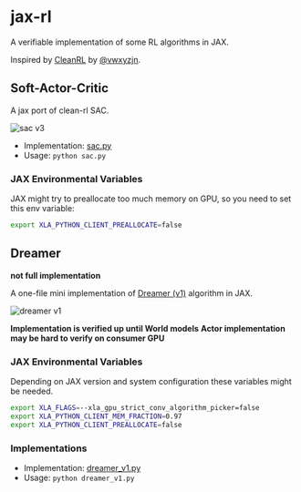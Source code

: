 # jax-rl

A verifiable implementation of some RL algorithms in JAX.

Inspired by [CleanRL](https://github.com/vwxyzjn/cleanrl) by [@vwxyzjn](https://github.com/vwxyzjn).

## Soft-Actor-Critic

A jax port of clean-rl SAC.

![sac v3](https://spinningup.openai.com/en/latest/_images/math/c01f4994ae4aacf299a6b3ceceedfe0a14d4b874.svg)

- Implementation: [sac.py](./sac.py)
- Usage: `python sac.py`

### JAX Environmental Variables

JAX might try to preallocate too much memory on GPU, so you need to set this env variable:

```bash
export XLA_PYTHON_CLIENT_PREALLOCATE=false
```

## Dreamer
**not full implementation**

A one-file mini implementation of [Dreamer (v1)](https://arxiv.org/pdf/1912.01603.pdf) algorithm in JAX.

![dreamer v1](https://user-images.githubusercontent.com/97428129/220439512-d2ce48cb-09cc-439f-b502-10ac1fba370a.png)

**Implementation is verified up until World models**
**Actor implementation may be hard to verify on consumer GPU**

### JAX Environmental Variables

Depending on JAX version and system configuration these variables might be needed.

```bash
export XLA_FLAGS=--xla_gpu_strict_conv_algorithm_picker=false
export XLA_PYTHON_CLIENT_MEM_FRACTION=0.97
export XLA_PYTHON_CLIENT_PREALLOCATE=false
```

### Implementations

- Implementation: [dreamer_v1.py](./sac.py)
- Usage: `python dreamer_v1.py`
